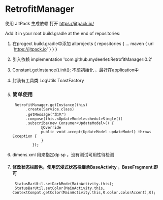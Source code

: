 # RetrofitManager


使用 JitPack 生成依赖
打开 https://jitpack.io/

Add it in your root build.gradle at the end of repositories:

1.  在progect build.gradle中添加
    allprojects {
      repositories {
        ...
        maven { url 'https://jitpack.io' }
      }
    }
    
2. 引入依赖
   implementation 'com.github.mydeerlet:RetrofitManager:0.2'

3. Constant.getInstance().init(); 不须初始化 ，最好在application中
4. 封装有工具类 LogUtils  ToastFactory

5. ### 简单使用
        RetrofitManager.getInstance(this)
             .create(Service.class)
             .getMessage("北京")
             .compose(this.<UpdateModel>scheduleSingle())
             .subscribe(new Consumer<UpdateModel>() {
                    @Override
                    public void accept(UpdateModel updateModel) throws Exception {
                    }
                });
6. dimens.xml 用来指定dp sp ，没有测试可用性待检测
7. #### 修改状态栏颜色，使用沉浸式状态栏继承BaseActivity ，BaseFragment 即可
        StatusBarUtil.setDarkMode(MainActivity.this);
        StatusBarUtil.setColor(MainActivity.this, ContextCompat.getColor(MainActivity.this,R.color.colorAccent),0);
